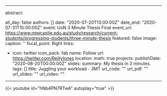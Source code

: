 
---

abstract: 

all_day: false
authors: []
date: "2020-07-20T13:00:00Z"
date_end: "2020-07-31T15:00:00Z"
event: UoN 3 Minute Thesis Final
event_url: https://www.newcastle.edu.au/study/research/current-students/progressing-students/three-minute-thesis
featured: false
image:
  caption: ''
  focal_point: Right
links:
- icon: twitter
  icon_pack: fab
  name: Follow
  url: https://twitter.com/ReillyInnes
location: 
math: true
projects:
publishDate: "2020-08-20T00:00:00Z"
slides: 
summary: My thesis in 3 minutes.
tags: []
title: Juggling your workload - 3MT
url_code: ""
url_pdf: ""
url_slides: ""
url_video: ""
---


{{< youtube id="hNb4PN7RTwA" autoplay="true" >}}


